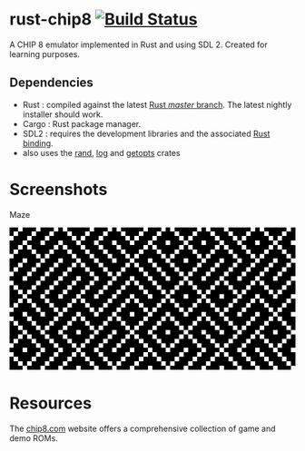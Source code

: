 # rust-chip8 [![Build Status](https://travis-ci.org/pierreyoda/rust-chip8.svg?branch=master)](https://travis-ci.org/pierreyoda/rust-chip8)
A CHIP 8 emulator implemented in Rust and using SDL 2.
Created for learning purposes.

## Dependencies
- Rust : compiled against the latest [Rust *master* branch][rust-master]. The latest nightly installer should work.
- Cargo : Rust package manager.
- SDL2 : requires the development libraries and the associated [Rust binding][rust-sdl2].
- also uses the [rand][rust-rand], [log][rust-log] and [getopts][rust-getopts] crates

[rust-master]: https://github.com/rust-lang/rust
[rust-sdl2]: https://github.com/AngryLawyer/rust-sdl2
[rust-rand]: https://github.com/rust-lang/rand
[rust-log]: https://github.com/rust-lang/log
[rust-getopts]: https://github.com/rust-lang/getopts

# Screenshots

Maze

![Maze](/img/maze.png?raw=true)

# Resources
The [chip8.com][chip8-roms] website offers a comprehensive collection of game and demo ROMs.

[chip8-roms]: http://www.chip8.com/?page=109
